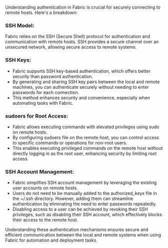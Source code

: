 Understanding authentication in Fabric is crucial for securely connecting to remote hosts. Here's a breakdown:

### SSH Model:
Fabric relies on the SSH (Secure Shell) protocol for authentication and communication with remote hosts. SSH provides a secure channel over an unsecured network, allowing secure access to remote systems.

### SSH Keys:
- Fabric supports SSH key-based authentication, which offers better security than password authentication.
- By generating and sharing SSH key pairs between the local and remote machines, you can authenticate securely without needing to enter passwords for each connection.
- This method enhances security and convenience, especially when automating tasks with Fabric.

### sudoers for Root Access:
- Fabric allows executing commands with elevated privileges using sudo on remote hosts.
- By configuring sudoers file on the remote host, you can control access to specific commands or operations for non-root users.
- This enables executing privileged commands on the remote host without directly logging in as the root user, enhancing security by limiting root access.

### SSH Account Management:
- Fabric simplifies SSH account management by leveraging the existing user accounts on remote hosts.
- Users do not need to be manually added to the authorized_keys file in the ~/.ssh directory. However, adding them can streamline authentication by eliminating the need to enter passwords repeatedly.
- Disabling access to a user can be achieved by revoking their SSH privileges, such as disabling their SSH account, which effectively blocks their access to the remote host.

Understanding these authentication mechanisms ensures secure and efficient communication between the local and remote systems when using Fabric for automation and deployment tasks.